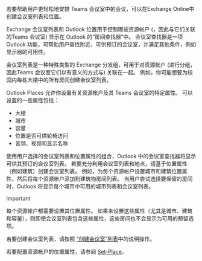 
若要帮助用户更轻松地安排 Teams 会议室中的会议，可以在Exchange Online中创建会议室列表和位置。 

Exchange 会议室列表和 Outlook 位置用于控制哪些资源帐户 (，因此与它们关联的Teams 会议室) 显示在 Outlook 的“房间查找器”中。 会议室查找器是一项 Outlook 功能，可帮助用户查找附近、可供预订的会议室，并满足其他条件，例如显示器的可用性。

会议室列表是一种特殊类型的 Exchange 分发组，可用于对资源帐户 (进行分组，因此Teams 会议室它们以有意义的方式与) 关联在一起。 例如，你可能想要为校园内每栋大楼中的所有房间创建会议室列表。

Outlook Places 允许你设置有关资源帐户及其 Teams 会议室的特定属性。 可以设置的一些属性包括：

- 大楼
- 城市
- 容量
- 位置是否可供轮椅访问
- 音频、视频和显示名称

使用用户选择的会议室列表和位置属性的组合，Outlook 中的会议室查找器将显示可供其预订的会议室列表。 若要充分利用会议室列表和地点，请基于位置属性（例如建筑）创建会议室列表。 例如，为每个资源帐户设置城市和建筑位置属性，然后将每个资源帐户添加到建筑物房间列表。 当用户尝试选择要保留的房间时，Outlook 将显示每个城市中可用的城市列表和会议室列表。

> [!IMPORTANT]
> 每个资源帐户都需要设置其位置属性。 如果未设置这些属性（尤其是城市、建筑和容量），则即使会议室列表包含这些属性，这些房间也不会显示为可用的预留选项。

若要创建会议室列表，请按照 [“创建会议室”列表](/exchange/recipients/room-mailboxes?view=exchserver-2019&preserve-view=true#create-a-room-list)中的说明操作。

若要配置资源帐户的位置属性，请参阅 [Set-Place](/powershell/module/exchange/set-place)。

